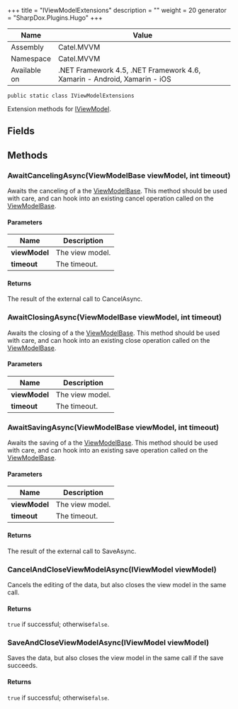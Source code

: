 

+++
title = "IViewModelExtensions" 
description = ""
weight = 20
generator = "SharpDox.Plugins.Hugo"
+++

Name|Value
---|---
Assembly|Catel.MVVM
Namespace|Catel.MVVM
Available on|.NET Framework 4.5, .NET Framework 4.6, Xamarin - Android, Xamarin - iOS

```
public static class IViewModelExtensions
```

Extension methods for [IViewModel](#).

## Fields

## Methods

### AwaitCancelingAsync(ViewModelBase viewModel, int timeout)

Awaits the canceling of a the [ViewModelBase](#). This method should be used with care, and can hook into an existing cancel operation called on the [ViewModelBase](#).

#### Parameters

Name|Description
---|---
**viewModel**|The view model.
**timeout**|The timeout.

#### Returns

The result of the external call to CancelAsync.

### AwaitClosingAsync(ViewModelBase viewModel, int timeout)

Awaits the closing of a the [ViewModelBase](#). This method should be used with care, and can hook into an existing close operation called on the [ViewModelBase](#).

#### Parameters

Name|Description
---|---
**viewModel**|The view model.
**timeout**|The timeout.

### AwaitSavingAsync(ViewModelBase viewModel, int timeout)

Awaits the saving of a the [ViewModelBase](#). This method should be used with care, and can hook into an existing save operation called on the [ViewModelBase](#).

#### Parameters

Name|Description
---|---
**viewModel**|The view model.
**timeout**|The timeout.

#### Returns

The result of the external call to SaveAsync.

### CancelAndCloseViewModelAsync(IViewModel viewModel)

Cancels the editing of the data, but also closes the view model in the same call.

#### Returns

`true` if successful; otherwise`false`.

### SaveAndCloseViewModelAsync(IViewModel viewModel)

Saves the data, but also closes the view model in the same call if the save succeeds.

#### Returns

`true` if successful; otherwise`false`.

